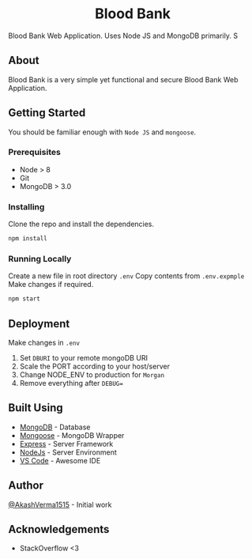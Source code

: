<div align="center">
  <h1>Blood Bank</h1>
</div>

Blood Bank Web Application. Uses Node JS and MongoDB primarily.
S
## About

Blood Bank is a very simple yet functional and secure Blood Bank Web Application.

## Getting Started

You should be familiar enough with `Node JS` and `mongoose`.

### Prerequisites

- Node > 8
- Git
- MongoDB > 3.0

### Installing

Clone the repo and install the dependencies.

```bash
npm install
```

### Running Locally

Create a new file in root directory `.env`
Copy contents from `.env.expmple`
Make changes if required.

```bash
npm start
```
## Deployment

Make changes in `.env`

1. Set `DBURI` to your remote mongoDB URI
2. Scale the PORT according to your host/server
3. Change NODE_ENV to production for `Morgan`
4. Remove everything after `DEBUG=`

## Built Using

- [MongoDB](https://www.mongodb.com/) - Database
- [Mongoose](https://mongoosejs.com/) - MongoDB Wrapper
- [Express](https://expressjs.com/) - Server Framework
- [NodeJs](https://nodejs.org/en/) - Server Environment
- [VS Code](https://code.visualstudio.com/) - Awesome IDE

## Author

[@AkashVerma1515](https://github.com/AkashVerma1515) - Initial work

## Acknowledgements

- StackOverflow <3
